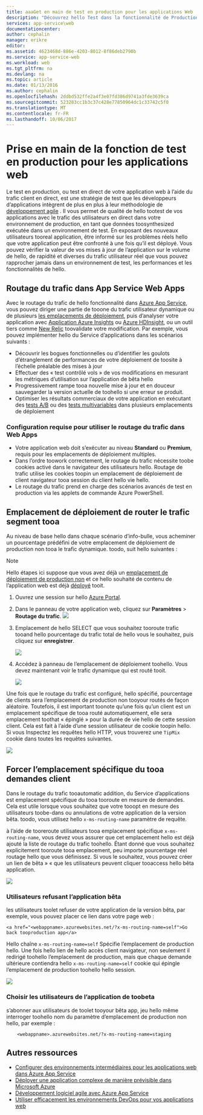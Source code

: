 ```yaml
---
title: aaaGet en main de test en production pour les applications Web
description: "Découvrez hello Test dans la fonctionnalité de Production (TiP) dans Azure App Service Web Apps."
services: app-service\web
documentationcenter: 
author: cephalin
manager: erikre
editor: 
ms.assetid: 4623468d-886e-4203-8012-8f86deb2790b
ms.service: app-service-web
ms.workload: web
ms.tgt_pltfrm: na
ms.devlang: na
ms.topic: article
ms.date: 01/13/2016
ms.author: cephalin
ms.openlocfilehash: 2ddbd532ffe2a4f3e07fd386d9741a3fde3639ca
ms.sourcegitcommit: 523283cc1b3c37c428e77850964dc1c33742c5f0
ms.translationtype: MT
ms.contentlocale: fr-FR
ms.lasthandoff: 10/06/2017
---
```

# <a name="get-started-with-test-in-production-for-web-apps"></a>Prise en main de la fonction de test en production pour les applications web
Le test en production, ou test en direct de votre application web à l’aide du trafic client en direct, est une stratégie de test que les développeurs d’applications intègrent de plus en plus à leur méthodologie de [développement agile](https://en.wikipedia.org/wiki/Agile_software_development) . Il vous permet de qualité de hello tootest de vos applications avec le trafic des utilisateurs en direct dans votre environnement de production, en tant que données toosynthesized exécutée dans un environnement de test. En exposant des nouveaux utilisateurs tooreal application, être informé sur les problèmes réels hello que votre application peut être confronté à une fois qu’il est déployé. Vous pouvez vérifier la valeur de vos mises à jour de l’application sur le volume de hello, de rapidité et diverses du trafic utilisateur réel que vous pouvez rapprocher jamais dans un environnement de test, les performances et les fonctionnalités de hello.

## <a name="traffic-routing-in-app-service-web-apps"></a>Routage du trafic dans App Service Web Apps
Avec le routage du trafic de hello fonctionnalité dans [Azure App Service](http://go.microsoft.com/fwlink/?LinkId=529714), vous pouvez diriger une partie de tooone du trafic utilisateur dynamique ou de plusieurs [les emplacements de déploiement](web-sites-staged-publishing.md), puis d’analyser votre application avec [Application Azure Insights](/services/application-insights/) ou [Azure HDInsight](/services/hdinsight/), ou un outil tiers comme [New Relic](/marketplace/partners/newrelic/newrelic/) toovalidate votre modification. Par exemple, vous pouvez implémenter hello du Service d’applications dans les scénarios suivants :

* Découvrir les bogues fonctionnelles ou d’identifier les goulots d’étranglement de performances de votre déploiement de toosite à l’échelle préalable des mises à jour
* Effectuer des « test contrôlé vols » de vos modifications en mesurant les métriques d’utilisation sur l’application de bêta hello
* Progressivement rampe tooa nouvelle mise à jour et en douceur sauvegarder la version actuelle de toohello si une erreur se produit. 
* Optimiser les résultats commerciaux de votre application en exécutant des [tests A/B](https://en.wikipedia.org/wiki/A/B_testing) ou des [tests multivariables](https://en.wikipedia.org/wiki/Multivariate_testing_in_marketing) dans plusieurs emplacements de déploiement

### <a name="requirements-for-using-traffic-routing-in-web-apps"></a>Configuration requise pour utiliser le routage du trafic dans Web Apps
* Votre application web doit s’exécuter au niveau **Standard** ou **Premium**, requis pour les emplacements de déploiement multiples.
* Dans l’ordre toowork correctement, le routage du trafic nécessite toobe cookies activé dans le navigateur des utilisateurs hello. Routage de trafic utilise les cookies toopin un emplacement de déploiement de client navigateur tooa session du client hello vie hello.
* Le routage du trafic prend en charge des scénarios avancés de test en production via les applets de commande Azure PowerShell.

## <a name="route-traffic-segment-tooa-deployment-slot"></a>Emplacement de déploiement de router le trafic segment tooa
Au niveau de base hello dans chaque scénario d’info-bulle, vous acheminer un pourcentage prédéfini de votre emplacement de déploiement de production non tooa le trafic dynamique. toodo, suit hello suivantes :

> [!NOTE]
> Hello étapes ici suppose que vous avez déjà un [emplacement de déploiement de production non](web-sites-staged-publishing.md) et ce hello souhaité de contenu de l’application web est déjà [déployé](web-sites-deploy.md) tooit.
> 
> 

1. Ouvrez une session sur hello [Azure Portal](https://portal.azure.com/).
2. Dans le panneau de votre application web, cliquez sur **Paramètres** > **Routage du trafic**.
   ![](./media/app-service-web-test-in-production/01-traffic-routing.png)
3. Emplacement de hello SELECT que vous souhaitez tooroute trafic tooand hello pourcentage du trafic total de hello vous le souhaitez, puis cliquez sur **enregistrer**.
   
    ![](./media/app-service-web-test-in-production/02-select-slot.png)
4. Accédez à panneau de l’emplacement de déploiement toohello. Vous devez maintenant voir le trafic dynamique qui est routé tooit.
   
    ![](./media/app-service-web-test-in-production/03-traffic-routed.png)

Une fois que le routage du trafic est configuré, hello spécifié, pourcentage de clients sera l’emplacement de production non tooyour routés de façon aléatoire. Toutefois, il est important toonote qu’une fois qu’un client est un emplacement spécifique de tooa routé automatiquement, elle sera emplacement toothat « épinglé » pour la durée de vie hello de cette session client. Cela est fait à l’aide d’une session utilisateur de cookie toopin hello. Si vous Inspectez les requêtes hello HTTP, vous trouverez une `TipMix` cookie dans toutes les requêtes suivantes.

![](./media/app-service-web-test-in-production/04-tip-cookie.png)

## <a name="force-client-requests-tooa-specific-slot"></a>Forcer l’emplacement spécifique du tooa demandes client
Dans le routage du trafic tooautomatic addition, du Service d’applications est emplacement spécifique du tooa tooroute en mesure de demandes. Cela est utile lorsque vous souhaitez que votre tooopt en mesure des utilisateurs toobe-dans ou annulations de votre application de la version bêta. toodo, vous utilisez hello `x-ms-routing-name` paramètre de requête.

à l’aide de tooreroute utilisateurs tooa emplacement spécifique `x-ms-routing-name`, vous devez vous assurer que cet emplacement hello est déjà ajouté la liste de routage du trafic toohello. Étant donné que vous souhaitez explicitement tooroute tooa emplacement, peu importe pourcentage réel routage hello que vous définissez. Si vous le souhaitez, vous pouvez créer un lien de bêta » « que les utilisateurs peuvent cliquer tooaccess hello bêta application.

![](./media/app-service-web-test-in-production/06-enable-x-ms-routing-name.png)

### <a name="opt-users-out-of-beta-app"></a>Utilisateurs refusant l’application bêta
les utilisateurs toolet refuser de votre application de la version bêta, par exemple, vous pouvez placer ce lien dans votre page web :

    <a href="<webappname>.azurewebsites.net/?x-ms-routing-name=self">Go back tooproduction app</a>

Hello chaîne `x-ms-routing-name=self` Spécifie l’emplacement de production hello. Une fois hello lien de hello accès client navigateur, non seulement il redirigé toohello l’emplacement de production, mais que chaque demande ultérieure contiendra hello `x-ms-routing-name=self` cookie qui épingle l’emplacement de production toohello hello session.

![](./media/app-service-web-test-in-production/05-access-production-slot.png)

### <a name="opt-users-in-toobeta-app"></a>Choisir les utilisateurs de l’application de toobeta
s’abonner aux utilisateurs de toolet tooyour bêta app, jeu hello même interroger toohello nom du paramètre d’emplacement de production non hello, par exemple :

        <webappname>.azurewebsites.net/?x-ms-routing-name=staging

## <a name="more-resources"></a>Autres ressources
* [Configurer des environnements intermédiaires pour les applications web dans Azure App Service](web-sites-staged-publishing.md)
* [Déployer une application complexe de manière prévisible dans Microsoft Azure](app-service-deploy-complex-application-predictably.md)
* [Développement logiciel agile avec Azure App Service](app-service-agile-software-development.md)
* [Utiliser efficacement les environnements DevOps pour vos applications web](app-service-web-staged-publishing-realworld-scenarios.md)

